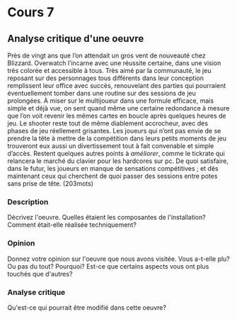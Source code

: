 # Cours 7
## Analyse critique d'une oeuvre

Près de vingt ans que l’on attendait un gros vent de nouveauté chez Blizzard. Overwatch l’incarne avec une réussite certaine, dans une vision très colorée et accessible à tous. Très aimé par la communauté, le jeu reposant sur des personnages tous différents dans leur conception remplissent leur office avec succès, renouvelant des parties qui pourraient éventuellement tomber dans une routine sur des sessions de jeu prolongées. À miser sur le multijoueur dans une formule efficace, mais simple et déjà vue, on sent quand même une certaine redondance à mesure que l’on voit revenir les mêmes cartes en boucle après quelques heures de jeu.
Le shooter reste tout de même diablement accrocheur, avec des phases de jeu réellement grisantes. Les joueurs qui n’ont pas envie de se prendre la tête à mettre de la compétition dans leurs petits moments de jeu trouveront eux aussi un divertissement tout à fait convenable et simple d’accès. Restent quelques autres points à *améliorer*, comme le tickrate qui relancera le marché du clavier pour les hardcores sur pc. De quoi satisfaire, dans le futur, les joueurs en manque de sensations compétitives ; et dès maintenant ceux qui cherchent de quoi passer des sessions entre potes sans prise de tête. (203mots)



### Description
Décrivez l'oeuvre. Quelles étaient les composantes de l'installation? Comment était-elle réalisée techniquement? 


### Opinion
Donnez votre opinion sur l'oeuvre que nous avons visitée. Vous a-t-elle plu? Ou pas du tout? Pourquoi? Est-ce que certains aspects vous ont plus touchés que d'autres? 

### Analyse critique
Qu'est-ce qui pourrait être modifié dans cette oeuvre? 
